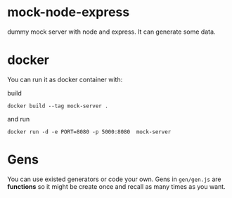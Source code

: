 # mock-node-express
dummy mock server with node and express. It can generate some data.


# docker
You can run it as docker container with: 

build
```
docker build --tag mock-server .
```
and run
```
docker run -d -e PORT=8080 -p 5000:8080  mock-server
```

# Gens

You can use existed generators or code your own. Gens in `gen/gen.js` are **functions** so it might be create once and recall as many times as you want.

